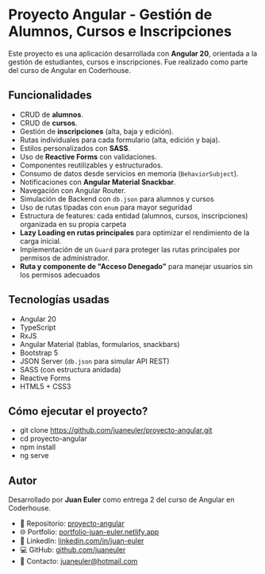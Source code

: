 # Proyecto Angular - Gestión de Alumnos, Cursos e Inscripciones

Este proyecto es una aplicación desarrollada con **Angular 20**, orientada a la gestión de estudiantes, cursos e inscripciones. Fue realizado como parte del curso de Angular en Coderhouse.

## Funcionalidades

- CRUD de **alumnos**.
- CRUD de **cursos**.
- Gestión de **inscripciones** (alta, baja y edición).
- Rutas individuales para cada formulario (alta, edición y baja).
- Estilos personalizados con **SASS**.
- Uso de **Reactive Forms** con validaciones.
- Componentes reutilizables y estructurados.
- Consumo de datos desde servicios en memoria (`BehaviorSubject`).
- Notificaciones con **Angular Material Snackbar**.
- Navegación con Angular Router.
- Simulación de Backend con `db.json` para alumnos y cursos
- Uso de rutas tipadas con `enum` para mayor seguridad
- Estructura de features: cada entidad (alumnos, cursos, inscripciones) organizada en su propia carpeta
- **Lazy Loading en rutas principales** para optimizar el rendimiento de la carga inicial.
- Implementación de un `Guard` para proteger las rutas principales por permisos de administrador.
- **Ruta y componente de "Acceso Denegado"** para manejar usuarios sin los permisos adecuados

## Tecnologías usadas

- Angular 20
- TypeScript
- RxJS
- Angular Material (tablas, formularios, snackbars)
- Bootstrap 5
- JSON Server (`db.json` para simular API REST)
- SASS (con estructura anidada)
- Reactive Forms
- HTML5 + CSS3

## Cómo ejecutar el proyecto?

- git clone https://github.com/juaneuler/proyecto-angular.git
- cd proyecto-angular
- npm install
- ng serve

## Autor

Desarrollado por **Juan Euler** como entrega 2 del curso de Angular en Coderhouse.

- 📁 Repositorio: [proyecto-angular](https://github.com/juaneuler/proyecto-angular)
- 🌐 Portfolio: [portfolio-juan-euler.netlify.app](https://portfolio-juan-euler.netlify.app)
- 💼 LinkedIn: [linkedin.com/in/juan-euler](https://www.linkedin.com/in/juan-euler/)
- 💻 GitHub: [github.com/juaneuler](https://github.com/juaneuler)
- 📧 Contacto: [juaneuler@hotmail.com](mailto:juaneuler@hotmail.com)